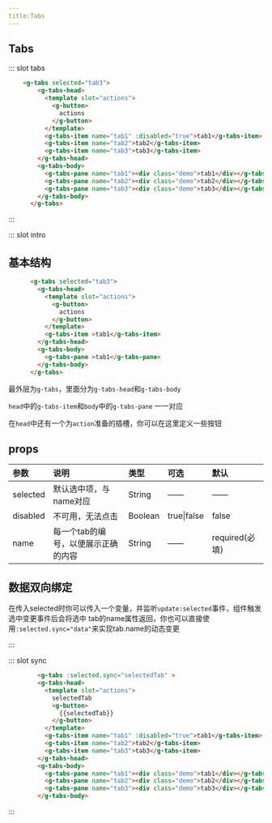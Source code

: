 ```yaml
---
title:Tabs
---
```

## Tabs

<ClientOnly>
  <tabs-demo></tabs-demo>
</ClientOnly>


::: slot tabs
```html
    <g-tabs selected="tab3">
        <g-tabs-head>
          <template slot="actions">
            <g-button>
              actions
            </g-button>
          </template>
          <g-tabs-item name="tab1" :disabled="true">tab1</g-tabs-item>
          <g-tabs-item name="tab2">tab2</g-tabs-item>
          <g-tabs-item name="tab3">tab3</g-tabs-item>
        </g-tabs-head>
        <g-tabs-body>
          <g-tabs-pane name="tab1"><div class="demo">tab1</div></g-tabs-pane>
          <g-tabs-pane name="tab2"><div class="demo">tab2</div></g-tabs-pane>
          <g-tabs-pane name="tab3"><div class="demo">tab3</div></g-tabs-pane>
        </g-tabs-body>
      </g-tabs>
```

:::

::: slot intro
## 基本结构

```html
      <g-tabs selected="tab3">
        <g-tabs-head>
          <template slot="actions">
            <g-button>
              actions
            </g-button>
          </template>
          <g-tabs-item >tab1</g-tabs-item>
        </g-tabs-head>
        <g-tabs-body>
          <g-tabs-pane >tab1</g-tabs-pane>
        </g-tabs-body>
      </g-tabs>
```



最外层为``g-tabs``，里面分为``g-tabs-head``和``g-tabs-body``

``head``中的``g-tabs-item``和``body``中的``g-tabs-pane``
一一对应

在``head``中还有一个为``action``准备的插槽，你可以在这里定义一些按钮


## props
| 参数 | 说明 |类型|可选|默认|
| :-------- | :-------- | :-------- | :-------- | :-------- |
|selected|默认选中项，与name对应|String|——|——|
|disabled|不可用，无法点击|Boolean|true\|false|false|
|name|每一个tab的编号，以便展示正确的内容|String|——|required(必填)|


## 数据双向绑定
在传入selected时你可以传入一个变量，并监听``update:selected``事件，组件触发选中变更事件后会将选中
tab的name属性返回，你也可以直接使用``:selected.sync="data"``来实现tab.name的动态变更

:::

::: slot sync
```html
        <g-tabs :selected.sync="selectedTab" >
        <g-tabs-head>
          <template slot="actions">
            selectedTab
            <g-button>
              {{selectedTab}}
            </g-button>
          </template>
          <g-tabs-item name="tab1" :disabled="true">tab1</g-tabs-item>
          <g-tabs-item name="tab2">tab2</g-tabs-item>
          <g-tabs-item name="tab3">tab3</g-tabs-item>
        </g-tabs-head>
        <g-tabs-body>
          <g-tabs-pane name="tab1"><div class="demo">tab1</div></g-tabs-pane>
          <g-tabs-pane name="tab2"><div class="demo">tab2</div></g-tabs-pane>
          <g-tabs-pane name="tab3"><div class="demo">tab3</div></g-tabs-pane>
        </g-tabs-body>
```

:::